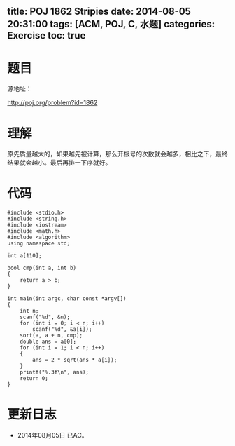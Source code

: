 ﻿title: POJ 1862 Stripies
date: 2014-08-05 20:31:00
tags: [ACM, POJ, C, 水题]
categories: Exercise
toc: true
---
# 题目
源地址：

http://poj.org/problem?id=1862

# 理解
原先质量越大的，如果越先被计算，那么开根号的次数就会越多，相比之下，最终结果就会越小。最后再排一下序就好。

<!-- more -->

# 代码

```
#include <stdio.h>
#include <string.h>
#include <iostream>
#include <math.h>
#include <algorithm>
using namespace std;

int a[110];

bool cmp(int a, int b)
{
    return a > b;
}

int main(int argc, char const *argv[])
{
    int n;
    scanf("%d", &n);
    for (int i = 0; i < n; i++)
        scanf("%d", &a[i]);
    sort(a, a + n, cmp);
    double ans = a[0];
    for (int i = 1; i < n; i++)
    {
        ans = 2 * sqrt(ans * a[i]);
    }
    printf("%.3f\n", ans);
    return 0;
}

```

# 更新日志
- 2014年08月05日 已AC。